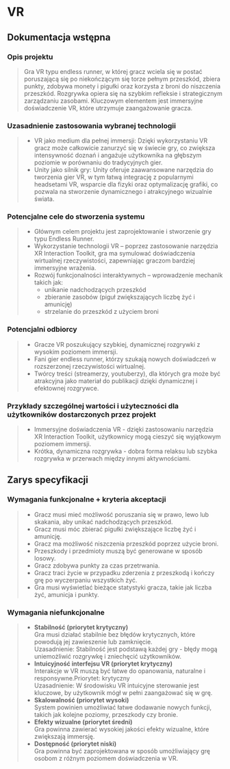# VR

## Dokumentacja wstępna

### Opis projektu

> Gra VR typu endless runner, w której gracz wciela się w postać poruszającą się po niekończącym się torze pełnym przeszkód, zbiera punkty, zdobywa monety i pigułki oraz korzysta z broni do niszczenia przeszkód. Rozgrywka opiera się na szybkim refleksie i strategicznym zarządzaniu zasobami. Kluczowym elementem jest immersyjne doświadczenie VR, które utrzymuje zaangażowanie gracza.

### Uzasadnienie zastosowania wybranej technologii

> - VR jako medium dla pełnej immersji: Dzięki wykorzystaniu VR gracz może całkowicie zanurzyć się w świecie gry, co zwiększa intensywność doznań i angażuje użytkownika na głębszym poziomie w porównaniu do tradycyjnych gier.
> - Unity jako silnik gry: Unity oferuje zaawansowane narzędzia do tworzenia gier VR, w tym łatwą integrację z popularnymi headsetami VR, wsparcie dla fizyki oraz optymalizację grafiki, co pozwala na stworzenie dynamicznego i atrakcyjnego wizualnie świata.

### Potencjalne cele do stworzenia systemu

> - Głównym celem projektu jest zaprojektowanie i stworzenie gry typu Endless Runner.
> - Wykorzystanie technologii VR – poprzez zastosowanie narzędzia XR Interaction Toolkit, gra ma symulować doświadczenia wirtualnej rzeczywistości, zapewniając graczom bardziej immersyjne wrażenia.
> - Rozwój funkcjonalności interaktywnych – wprowadzenie mechanik takich jak:
>   - unikanie nadchodzących przeszkód
>   - zbieranie zasobów (piguł zwiększających liczbę żyć i amunicję)
>   - strzelanie do przeszkód z użyciem broni

### Potencjalni odbiorcy

> - Gracze VR poszukujący szybkiej, dynamicznej rozgrywki z wysokim poziomem immersji.
> - Fani gier endless runner, którzy szukają nowych doświadczeń w rozszerzonej rzeczywistości wirtualnej.
> - Twórcy treści (streamerzy, youtuberzy), dla których gra może być atrakcyjna jako materiał do publikacji dzięki dynamicznej i efektownej rozgrywce.

### Przykłady szczególnej wartości i użyteczności dla użytkowników dostarczonych przez projekt

> - Immersyjne doświadczenia VR - dzięki zastosowaniu narzędzia XR Interaction Toolkit, użytkownicy mogą cieszyć się wyjątkowym poziomem immersji.
> - Krótka, dynamiczna rozgrywka - dobra forma relaksu lub szybka rozgrywka w przerwach między innymi aktywnościami.

## Zarys specyfikacji

### Wymagania funkcjonalne + kryteria akceptacji

> - Gracz musi mieć możliwość poruszania się w prawo, lewo lub skakania, aby unikać nadchodzących przeszkód.
> - Gracz musi móc zbierać pigułki zwiększające liczbę żyć i amunicję.
> - Gracz ma możliwość niszczenia przeszkód poprzez użycie broni.
> - Przeszkody i przedmioty muszą być generowane w sposób losowy.
> - Gracz zdobywa punkty za czas przetrwania.
> - Gracz traci życie w przypadku zderzenia z przeszkodą i kończy grę po wyczerpaniu wszystkich żyć.
> - Gra musi wyświetlać bieżące statystyki gracza, takie jak liczba żyć, amunicja i punkty.

### Wymagania niefunkcjonalne

> - <b>Stabilność (priorytet krytyczny)</b><br> Gra musi działać stabilnie bez błędów krytycznych, które powodują jej zawieszenie lub zamknięcie. <br>Uzasadnienie: Stabilność jest podstawą każdej gry - błędy mogą uniemożliwić rozgrywkę i zniechęcić użytkowników.
> - <b>Intuicyjność interfejsu VR (priorytet krytyczny)</b><br>Interakcje w VR muszą być łatwe do opanowania, naturalne i responsywne.Priorytet: krytyczny <br>Uzasadnienie: W środowisku VR intuicyjne sterowanie jest kluczowe, by użytkownik mógł w pełni zaangażować się w grę.
> - <b>Skalowalność (priorytet wysoki)</b><br>System powinien umożliwiać łatwe dodawanie nowych funkcji, takich jak kolejne poziomy, przeszkody czy bronie.
> - <b>Efekty wizualne (priorytet średni)</b><br>Gra powinna zawierać wysokiej jakości efekty wizualne, które zwiększają immersję.
> - <b>Dostępność (priorytet niski)</b><br>Gra powinna być zaprojektowana w sposób umożliwiający grę osobom z różnym poziomem doświadczenia w VR.
